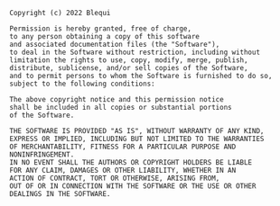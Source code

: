 
	Copyright (c) 2022 Blequi

	Permission is hereby granted, free of charge,
	to any person obtaining a copy of this software
	and associated documentation files (the "Software"),
	to deal in the Software without restriction, including without
	limitation the rights to use, copy, modify, merge, publish,
	distribute, sublicense, and/or sell copies of the Software,
	and to permit persons to whom the Software is furnished to do so,
	subject to the following conditions:

	The above copyright notice and this permission notice
	shall be included in all copies or substantial portions
	of the Software.

	THE SOFTWARE IS PROVIDED "AS IS", WITHOUT WARRANTY OF ANY KIND,
	EXPRESS OR IMPLIED, INCLUDING BUT NOT LIMITED TO THE WARRANTIES
	OF MERCHANTABILITY, FITNESS FOR A PARTICULAR PURPOSE AND NONINFRINGEMENT.
	IN NO EVENT SHALL THE AUTHORS OR COPYRIGHT HOLDERS BE LIABLE
	FOR ANY CLAIM, DAMAGES OR OTHER LIABILITY, WHETHER IN AN
	ACTION OF CONTRACT, TORT OR OTHERWISE, ARISING FROM,
	OUT OF OR IN CONNECTION WITH THE SOFTWARE OR THE USE OR OTHER
	DEALINGS IN THE SOFTWARE.